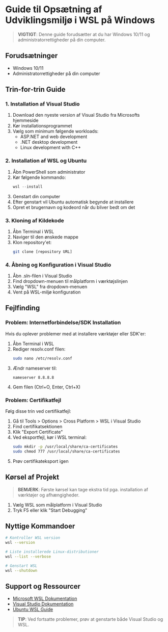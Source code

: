 # Guide til Opsætning af Udviklingsmiljø i WSL på Windows

> **VIGTIGT**: Denne guide forudsætter at du har Windows 10/11 og administratorrettigheder på din computer.

## Forudsætninger
* Windows 10/11
* Administratorrettigheder på din computer

## Trin-for-trin Guide

### 1. Installation af Visual Studio
1. Download den nyeste version af Visual Studio fra Microsofts hjemmeside
2. Kør installationsprogrammet
3. Vælg som minimum følgende workloads:
    * ASP.NET and web development
    * .NET desktop development
    * Linux development with C++

### 2. Installation af WSL og Ubuntu
1. Åbn PowerShell som administrator
2. Kør følgende kommando:
   ```powershell
   wsl --install
   ```
3. Genstart din computer
4. Efter genstart vil Ubuntu automatisk begynde at installere
5. Opret et brugernavn og kodeord når du bliver bedt om det

### 3. Kloning af Kildekode
1. Åbn Terminal i WSL
2. Naviger til den ønskede mappe
3. Klon repository'et:
   ```bash
   git clone [repository URL]
   ```

### 4. Åbning og Konfiguration i Visual Studio
1. Åbn .sln-filen i Visual Studio
2. Find dropdown-menuen til målplatform i værktøjslinjen
3. Vælg "WSL" fra dropdown-menuen
4. Vent på WSL-miljø konfiguration

## Fejlfinding

### Problem: Internetforbindelse/SDK Installation
Hvis du oplever problemer med at installere værktøjer eller SDK'er:

1. Åbn Terminal i WSL
2. Rediger resolv.conf filen:
   ```bash
   sudo nano /etc/resolv.conf
   ```
3. Ændr nameserver til:
   ```
   nameserver 8.8.8.8
   ```
4. Gem filen (Ctrl+O, Enter, Ctrl+X)

### Problem: Certifikatfejl
Følg disse trin ved certifikatfejl:

1. Gå til Tools > Options > Cross Platform > WSL i Visual Studio
2. Find certifikatsektionen
3. Klik "Export Certificate"
4. Ved eksportfejl, kør i WSL terminal:
   ```bash
   sudo mkdir -p /usr/local/share/ca-certificates
   sudo chmod 777 /usr/local/share/ca-certificates
   ```
5. Prøv certifikateksport igen

## Kørsel af Projekt

> **BEMÆRK**: Første kørsel kan tage ekstra tid pga. installation af værktøjer og afhængigheder.

1. Vælg WSL som målplatform i Visual Studio
2. Tryk F5 eller klik "Start Debugging"

## Nyttige Kommandoer

```bash
# Kontroller WSL version
wsl --version

# Liste installerede Linux-distributioner
wsl --list --verbose

# Genstart WSL
wsl --shutdown
```

## Support og Ressourcer
* [Microsoft WSL Dokumentation](https://docs.microsoft.com/windows/wsl/)
* [Visual Studio Dokumentation](https://docs.microsoft.com/visualstudio/)
* [Ubuntu WSL Guide](https://ubuntu.com/wsl)

> **TIP**: Ved fortsatte problemer, prøv at genstarte både Visual Studio og WSL.